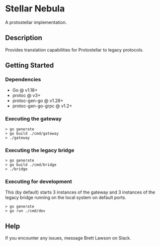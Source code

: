 # Stellar Nebula

A protostellar implementation.

## Description

Provides translation capabilities for Protostellar to legacy protocols.

## Getting Started

### Dependencies

- Go @ v1.18+
- protoc @ v3+
- protoc-gen-go @ v1.28+
- protoc-gen-go-grpc @ v1.2+

### Executing the gateway

```
> go generate
> go build ./cmd/gateway
> ./gateway
```

### Executing the legacy bridge

```
> go generate
> go build ./cmd/bridge
> ./bridge
```

### Executing for development

This (by default) starts 3 instances of the gateway and 3 instances
of the legacy bridge running on the local system on default ports.

```
> go generate
> go run ./cmd/dev
```

## Help

If you encounter any issues, message Brett Lawson on Slack.
